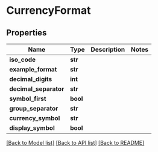 # CurrencyFormat

## Properties
Name | Type | Description | Notes
------------ | ------------- | ------------- | -------------
**iso_code** | **str** |  | 
**example_format** | **str** |  | 
**decimal_digits** | **int** |  | 
**decimal_separator** | **str** |  | 
**symbol_first** | **bool** |  | 
**group_separator** | **str** |  | 
**currency_symbol** | **str** |  | 
**display_symbol** | **bool** |  | 

[[Back to Model list]](../README.md#documentation-for-models) [[Back to API list]](../README.md#documentation-for-api-endpoints) [[Back to README]](../README.md)

